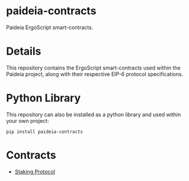# paideia-contracts

Paideia ErgoScript smart-contracts. 

# Details

This repository contains the ErgoScript smart-contracts used within the Paideia project, along with their respective EIP-6 protocol specifications.

# Python Library

This repository can also be installed as a python library and used within your own project:

`pip install paideia-contracts`

# Contracts

- [Staking Protocol](paideia_contracts/contracts/staking/README.md)